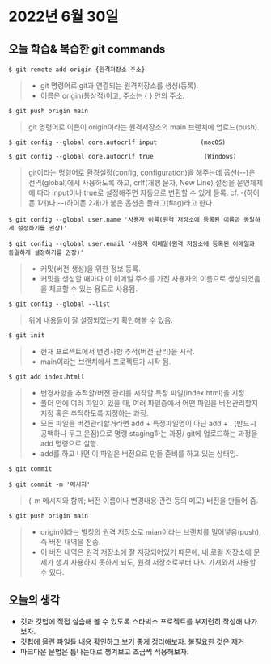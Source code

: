 # 2022년 6월 30일

## 오늘 학습& 복습한 git commands




```shell
$ git remote add origin {원격저장소 주소}
```


> - git 명령어로 git과 연결되는 원격저장소를 생성(등록).
> - 이름은 origin(통상적)이고, 주소는 { } 안의 주소.




```shell
$ git push origin main
```


> git 명령어로 이름이 origin이라는 원격저장소의  main 브랜치에 업로드(push).




```shell
$ git config --global core.autocrlf input            (macOS)

$ git config --global core.autocrlf true              (Windows)
```


> git이라는 명령어로 환경설정(config, configuration)을 해주는데 옵션(--)은 전역(global)에서 사용하도록 하고,
> crlf(개행 문자, New Line) 설정을
> 운영체제에 따라 input이나 true로 설정해주면 자동으로 변환할 수 있게 등록. 
> cf. -(하이픈 1개)나 --(하이픈 2개)가 붙은 옵션은 플래그(flag)라고 한다.




```shell
$ git config --global user.name '사용자 이름(원격 저장소에 등록된 이름과 동일하게 설정하기를 권장)'

$ git config --global user.email '사용자 이메일(원격 저장소에 등록된 이메일과 동일하게 설정하기를 권장)'
```


> - 커밋(버전 생성)을 위한 정보 등록.
> - 커밋을 생성할 때마다 이 이메일 주소를 가진 사용자의 이름으로 생성되었음을 체크할 수 있는 용도로 사용됨.




```shell
$ git config --global --list
```


> 위에 내용들이 잘 설정되었는지 확인해볼 수 있음.




```shell
$ git init
```


> - 현재 프로젝트에서 변경사항 추적(버전 관리)을 시작.
> - main이라는 브랜치에서 프로젝트가 시작 됨.




```shell
$ git add index.htmll
```


> - 변경사항을 추적할/버전 관리를 시작할 특정 파일(index.html)을 지정.
> - 폴더 안에 여러 파일이 있을 때,  여러 파일중에서 어떤 파일을 버전관리할지 지정 혹은 추적하도록 지정하는 과정.
> - 모든 파일을 버전관리할거라면 add + 특정파일명이 아닌
>   add +  . (반드시 공백하나 두고 온점)으로 명령
>   staging하는 과정/ git에 업로드하는 과정을 add 명령으로 실행. 
> - add를 하고 나면 이 파일은 버전으로 만들 준비를 하고 있는 상태임.




```shell
$ git commit 

$ git commit -m '메시지'
```


> (-m 메시지와 함께; 버전 이름이나 변경내용 관련 등의 메모) 버전을 만들어 줌.




```shell
$ git push origin main
```


> - origin이라는 별칭의 원격 저장소로 mian이라는 브랜치를 밀어넣음(push), 즉 버전 내역을 전송.
> - 이 버전 내역은 원격 저장소에 잘 저장되어있기 때문에,
>   내 로컬 저장소에 문제가 생겨 사용하지 못하게 되도,
>   원격 저장소로부터 다시 가져와서 사용할 수 있다.



## 오늘의 생각
- 깃과 깃헙에 직접 실습해 볼 수 있도록 스타벅스 프로젝트를 부지런히 작성해 나가보자.
- 깃헙에 올린 파일들 내용 확인하고 보기 좋게 정리해보자. 불필요한 것은 제거
- 마크다운 문법은 틈나는대로 챙겨보고 조금씩 적용해보자.




